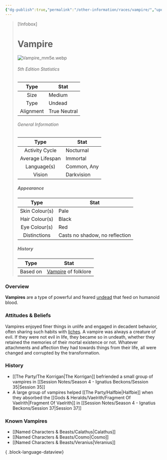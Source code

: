 ```yaml
---
{"dg-publish":true,"permalink":"/other-information/races/vampire/","updated":"2025-06-11T20:29:41.437+01:00"}
---
```



 >[!infobox]
> 
> #  Vampire
> ![Vampire_mm5e.webp](/img/user/Admin/Attachments/Vampire_mm5e.webp)
> ###### 5th Edition Statistics
> 
>  Type | Stat |
> :----: | --- |
>  Size | Medium |
>  Type | Undead |
>  Alignment | True Neutral |
>  
> ###### General Information
> Type | Stat |
>  :----: | --- |
>  Activity Cycle | Nocturnal |
>  Average Lifespan | Immortal |
>  Language(s) | Common, Any |
>  Vision | Darkvision |
>
>##### Appearance
> Type | Stat |
>  :----: | --- |
>  Skin Colour(s) | Pale |
>  Hair Colour(s) | Black |
>  Eye Colour(s) | Red |
>  Distinctions | Casts no shadow, no reflection |
>
>##### History
>Type | Stat |
>  :----: | --- |
>  Based on | [Vampire](https://en.wikipedia.org/wiki/Vampire "wikipedia:Vampire") of folklore |

### Overview
**Vampires** are a type of powerful and feared [undead](https://forgottenrealms.fandom.com/wiki/Undead "Undead") that feed on humanoid blood.

### Attitudes & Beliefs
Vampires enjoyed finer things in unlife and engaged in decadent behavior, often sharing such habits with [liches](https://forgottenrealms.fandom.com/wiki/Lich "Lich"). A vampire was always a creature of evil. If they were not evil in life, they became so in undeath, whether they retained the memories of their mortal existence or not. Whatever attachments and affection they had towards things from their life, all were changed and corrupted by the transformation.

### History
- [[The Party/The Korrigan\|The Korrigan]] befriended a small group of vampires in [[Session Notes/Season 4 - Ignatius Beckons/Session 35\|Session 35]]
- A large group of vampires helped [[The Party/Halfbie\|Halfbie]] when they absorbed the [[Gods & Heralds/Vaelrith/Fragment Of Vaelrith\|Fragment Of Vaelrith]] in [[Session Notes/Season 4 - Ignatius Beckons/Session 37\|Session 37]]

### Known Vampires
- [[Named Characters & Beasts/Calathus\|Calathus]]
- [[Named Characters & Beasts/Cosmo\|Cosmo]]
- [[Named Characters & Beasts/Veranius\|Veranius]]

{ .block-language-dataview}
